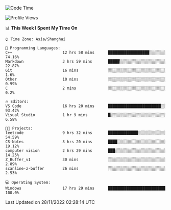 <!--START_SECTION:waka-->
![Code Time](http://img.shields.io/badge/Code%20Time-388%20hrs%2024%20mins-blue)

![Profile Views](http://img.shields.io/badge/Profile%20Views-4-blue)

📊 **This Week I Spent My Time On** 

```text
⌚︎ Time Zone: Asia/Shanghai

💬 Programming Languages: 
C++                      12 hrs 58 mins      ██████████████████░░░░░░░   74.16% 
Markdown                 3 hrs 59 mins       █████░░░░░░░░░░░░░░░░░░░░   22.87% 
Git                      16 mins             ░░░░░░░░░░░░░░░░░░░░░░░░░   1.6% 
Other                    10 mins             ░░░░░░░░░░░░░░░░░░░░░░░░░   0.99% 
C                        2 mins              ░░░░░░░░░░░░░░░░░░░░░░░░░   0.2%

🔥 Editors: 
VS Code                  16 hrs 20 mins      ███████████████████████░░   93.42% 
Visual Studio            1 hr 9 mins         █░░░░░░░░░░░░░░░░░░░░░░░░   6.58%

🐱‍💻 Projects: 
leetcode                 9 hrs 32 mins       █████████████░░░░░░░░░░░░   54.59% 
CS-Notes                 3 hrs 20 mins       ████░░░░░░░░░░░░░░░░░░░░░   19.12% 
computer vision          2 hrs 29 mins       ███░░░░░░░░░░░░░░░░░░░░░░   14.25% 
Z_Buffer_v1              30 mins             ░░░░░░░░░░░░░░░░░░░░░░░░░   2.89% 
scanline-z-buffer        26 mins             ░░░░░░░░░░░░░░░░░░░░░░░░░   2.53%

💻 Operating System: 
Windows                  17 hrs 29 mins      █████████████████████████   100.0%

```


 Last Updated on 28/11/2022 02:28:14 UTC
<!--END_SECTION:waka-->